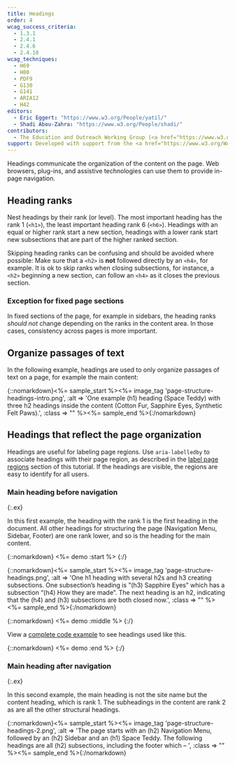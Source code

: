 ```yaml
---
title: Headings
order: 4
wcag_success_criteria:
  - 1.3.1
  - 2.4.1
  - 2.4.6
  - 2.4.10
wcag_techniques:
  - H69
  - H80
  - PDF9
  - G130
  - G141
  - ARIA12
  - H42
editors:
  - Eric Eggert: "https://www.w3.org/People/yatil/"
  - Shadi Abou-Zahra: "https://www.w3.org/People/shadi/"
contributors:
  - The Education and Outreach Working Group (<a href="https://www.w3.org/WAI/EO/">EOWG</a>)
support: Developed with support from the <a href="https://www.w3.org/WAI/ACT/">WAI-ACT project</a>, co-funded by the <strong>European Commission <abbr title="Information Society Technologies">IST</abbr> Programme</strong>.
---
```


Headings communicate the organization of the content on the page. Web browsers, plug-ins, and assistive technologies can use them to provide in-page navigation.

## Heading ranks

Nest headings by their rank (or level). The most important heading has the rank 1 (`<h1>`), the least important heading rank 6 (`<h6>`). Headings with an equal or higher rank start a new section, headings with a lower rank start new subsections that are part of the higher ranked section.

Skipping heading ranks can be confusing and should be avoided where possible: Make sure that a `<h2>` is **not** followed directly by an `<h4>`, for example. It is ok to skip ranks when closing subsections, for instance, a `<h2>` beginning a new section, can follow an `<h4>` as it closes the previous section.

### Exception for fixed page sections

In fixed sections of the page, for example in sidebars, the heading ranks _should not_ change depending on the ranks  in the content area. In those cases, consistency across pages is more important.

## Organize passages of text

In the following example, headings are used to only organize passages of text on a page, for example the main content:

{::nomarkdown}<%= sample_start %><%= image_tag 'page-structure-headings-intro.png', :alt => 'One example (h1) heading (Space Teddy) with three h2 headings inside the content (Cotton Fur, Sapphire Eyes, Synthetic Felt Paws).', :class => "" %><%= sample_end %>{:/nomarkdown}

## Headings that reflect the page organization

Headings are useful for labeling page regions. Use `aria-labelledby` to associate headings with their page region, as described in the [label page regions](labels.html#using-aria-labelledby) section of this tutorial. If the headings are visible, the regions are easy to identify for all users.

### Main heading before navigation
{:.ex}

In this first example, the heading with the rank 1 is the first heading in the document. All other headings for structuring the page (Navigation Menu, Sidebar, Footer) are one rank lower, and so is the heading for the main content.

{::nomarkdown}
<%= demo :start %>
{:/}

{::nomarkdown}<%= sample_start %><%= image_tag 'page-structure-headings.png', :alt => 'One h1 heading with several h2s and h3 creating subsections. One subsection’s heading is ”(h3) Sapphire Eyes” which has a subsection “(h4) How they are made”. The next heading is an h2, indicating that the (h4) and (h3) subsections are both closed now.', :class => "" %><%= sample_end %>{:/nomarkdown}

{::nomarkdown}
<%= demo :middle %>
{:/}

View a [complete code example](example.html) to see headings used like this.

{::nomarkdown}
<%= demo :end %>
{:/}

### Main heading after navigation
{:.ex}

In this second example, the main heading is not the site name but the content heading, which is rank 1. The subheadings in the content are rank 2 as are all the other structural headings.

{::nomarkdown}<%= sample_start %><%= image_tag 'page-structure-headings-2.png', :alt => 'The page starts with an (h2) Navigation Menu, followed by an (h2) Sidebar and an (h1) Space Teddy. The following headings are all (h2) subsections, including the footer which – ', :class => "" %><%= sample_end %>{:/nomarkdown}
